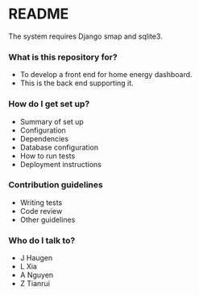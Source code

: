 # README #

The system requires Django smap and sqlite3. 

### What is this repository for? ###

* To develop a front end for home energy dashboard. 
* This is the back end supporting it. 

### How do I get set up? ###

* Summary of set up
* Configuration
* Dependencies
* Database configuration
* How to run tests
* Deployment instructions

### Contribution guidelines ###

* Writing tests
* Code review
* Other guidelines

### Who do I talk to? ###

* J Haugen
* L Xia
* A Nguyen
* Z Tianrui
